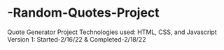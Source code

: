# -Random-Quotes-Project

Quote Generator Project
Technologies used: HTML, CSS, and Javascript
Version 1: Started-2/16/22 & Completed-2/18/22
